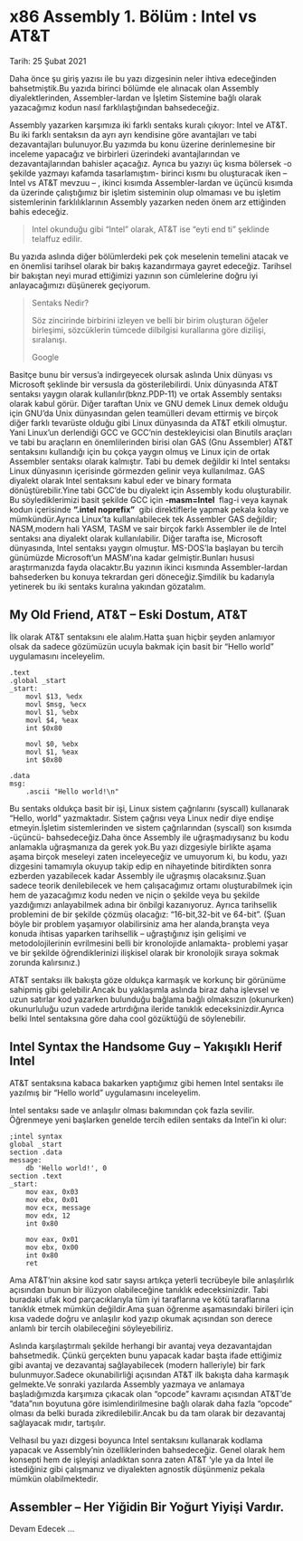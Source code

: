 # x86 Assembly 1. Bölüm : Intel vs AT&T
Tarih:​ ​25 Şubat 2021​ 

Daha önce şu​ ​giriş​ yazısı ile bu yazı dizgesinin neler ihtiva edeceğinden
bahsetmiştik.Bu yazıda birinci bölümde ele alınacak olan Assembly diyalektlerinden,
Assembler-lardan ve İşletim Sistemine bağlı olarak yazacağımız kodun nasıl
farklılaştığından bahsedeceğiz.

Assembly yazarken karşımıza iki farklı sentaks kuralı çıkıyor: Intel ve AT&T. Bu iki farklı
sentaksın da ayrı ayrı kendisine göre avantajları ve tabi dezavantajları bulunuyor.Bu
yazımda bu konu üzerine derinlemesine bir inceleme yapacağız ve birbirleri üzerindeki
avantajlarından ve dezavantajlarından bahisler açacağız. Ayrıca bu yazıyı üç kısma bölersek
-o şekilde yazmayı kafamda tasarlamıştım- birinci kısmı bu oluşturacak iken – Intel vs AT&T
mevzuu – , ikinci kısımda Assembler-lardan ve üçüncü kısımda da üzerinde çalıştığımız bir
işletim sisteminin olup olmaması ve bu işletim sistemlerinin farklılıklarının Assembly
yazarken neden önem arz ettiğinden bahis edeceğiz.

>
>   Intel okunduğu gibi “Intel” olarak, AT&T ise “eyti end ti” şeklinde telaffuz edilir.
>

Bu yazıda aslında diğer bölümlerdeki pek çok meselenin temelini atacak ve en önemlisi
tarihsel olarak bir bakış kazandırmaya gayret edeceğiz. Tarihsel bir bakıştan neyi murad
ettiğimizi yazının son cümlelerine doğru iyi anlayacağımızı düşünerek geçiyorum.


>Sentaks Nedir?
>
>   Söz zincirinde birbirini izleyen ve belli bir birim oluşturan öğeler birleşimi,
>   sözcüklerin tümcede dilbilgisi kurallarına göre dizilişi, sıralanışı.
>
>
>   Google


Basitçe bunu bir versus’a indirgeyecek olursak aslında Unix dünyası vs Microsoft şeklinde
bir versusla da gösterilebilirdi. Unix dünyasında AT&T sentaksı yaygın olarak kullanılır(bknz.PDP-11​) 
ve ortak Assembly sentaksı olarak kabul görür. Diğer taraftan Unix ve GNU demek
Linux demek olduğu için GNU’da Unix dünyasından gelen teamülleri devam ettirmiş ve
birçok diğer farklı tevarüste olduğu gibi Linux dünyasında da AT&T etkili olmuştur. Yani
Linux’un derlendiği GCC ve GCC’nin destekleyicisi olan Binutils araçları ve tabi bu araçların
en önemlilerinden birisi olan GAS (Gnu Assembler) AT&T sentaksını kullandığı için bu çokça
yaygın olmuş ve Linux için de ortak Assembler sentaksı olarak kalmıştır. Tabi bu demek
değildir ki Intel sentaksı Linux dünyasının içerisinde görmezden gelinir veya kullanılmaz.
GAS diyalekt olarak Intel sentaksını kabul eder ve binary formata dönüştürebilir.Yine tabi
GCC’de bu diyalekt için Assembly kodu oluşturabilir. Bu söylediklerimizi basit şekilde GCC
için ​ **-masm=Intel** ​ ​flag​-i veya kaynak kodun içerisinde ​ **“.intel noprefix”** ​ gibi direktiflerle
yapmak pekala kolay ve mümkündür.Ayrıca Linux’ta kullanılabilecek tek Assembler GAS
değildir; NASM,modern hali YASM, TASM ve sair birçok farklı Assembler ile de Intel
sentaksı ana diyalekt olarak kullanılabilir. Diğer tarafta ise, Microsoft dünyasında, Intel
sentaksı yaygın olmuştur. MS-DOS’la başlayan bu tercih günümüzde Microsoft’un
MASM’ına kadar gelmiştir.Bunları hususi araştırmanızda fayda olacaktır.Bu yazının ikinci
kısmında Assembler-lardan bahsederken bu konuya tekrardan geri döneceğiz.Şimdilik bu
kadarıyla yetinerek bu iki sentaks kuralına yakından gözatalım.

## My Old Friend, AT&T – Eski Dostum, AT&T

İlk olarak AT&T sentaksını ele alalım.Hatta şuan hiçbir şeyden anlamıyor olsak da sadece
gözümüzün ucuyla bakmak için basit bir “Hello world” uygulamasını inceleyelim.

```assembly
.text
.global _start
_start:
    movl ​$13​, ​%edx
    movl ​$msg​, ​%ecx
    movl $​1​, ​%ebx
    movl $​4, ​%eax
    int $​0​x80

    movl $​0, ​%ebx
    movl $​1​, ​%eax
    int $​0x80

.data
msg:
    .​ascii​ ​"Hello world!\n"
```

Bu sentaks oldukça basit bir işi, Linux sistem çağrılarını (syscall) kullanarak “Hello, world”
yazmaktadır. Sistem çağrısı veya Linux nedir diye endişe etmeyin.İşletim sistemlerinden ve
sistem çağrılarından (syscall) son kısımda -üçüncü- bahsedeceğiz.Daha önce Assembly ile
uğraşmadıysanız bu kodu anlamakla uğraşmanıza da gerek yok.Bu yazı dizgesiyle birlikte
aşama aşama birçok meseleyi zaten inceleyeceğiz ve umuyorum ki, bu kodu, yazı dizgesini
tamamıyla okuyup takip edip en nihayetinde bitirdikten sonra ezberden yazabilecek kadar
Assembly ile uğraşmış olacaksınız.Şuan sadece teorik denilebilecek ve hem çalışacağımız
ortamı oluşturabilmek için hem de yazacağımız kodu neden ve niçin o şekilde veya bu
şekilde yazdığımızı anlayabilmek adına bir önbilgi kazanıyoruz. Ayrıca tarihsellik problemini
de bir şekilde çözmüş olacağız: “16-bit,32-bit ve 64-bit”. (Şuan böyle bir problem yaşamıyor
olabilirsiniz ama her alanda,branşta veya konuda ihtisas yaparken tarihsellik – uğraştığınız
işin gelişimi ve metodolojilerinin evrilmesini belli bir kronolojide anlamakta- problemi yaşar ve
bir şekilde öğrendiklerinizi ilişkisel olarak bir kronolojik sıraya sokmak zorunda kalırsınız.)

AT&T sentaksı ilk bakışta göze oldukça karmaşık ve korkunç bir görünüme sahipmiş gibi
gelebilir.Ancak bu yaklaşımla aslında biraz daha işlevsel ve uzun satırlar kod yazarken
bulunduğu bağlama bağlı olmaksızın (okunurken) okunurluluğu uzun vadede artırdığına
ileride tanıklık edeceksinizdir.Ayrıca belki Intel sentaksına göre daha cool gözüktüğü de
söylenebilir.

## Intel Syntax the Handsome Guy – Yakışıklı Herif Intel

AT&T sentaksına kabaca bakarken yaptığımız gibi hemen Intel sentaksı ile yazılmış bir
“Hello world” uygulamasını inceleyelim.

Intel sentaksı sade ve anlaşılır olması bakımından çok fazla sevilir. Öğrenmeye yeni
başlarken genelde tercih edilen sentaks da Intel’in ki olur:

```assembly
;intel syntax
global​ _start
section​ .data
message:
    db​ ​'Hello world!'​,​ 0
section​ .text
_start:
    ​mov​ ​eax​, ​0x03
    ​mov​ ​ebx​, ​0x01
    ​mov​ ​ecx​, message
    ​mov​ ​edx​, ​12
    ​int​ ​0x80

    ​mov​ ​eax​, ​0x01
    ​mov​ ​ebx​, ​0x00
    ​int​ ​0x80
    ​ret
```

Ama AT&T’nin aksine kod satır sayısı artıkça yeterli tecrübeyle bile 
anlaşılırlık açısından bunun bir ilüzyon olabileceğine tanıklık edeceksinizdir.
Tabi buradaki ufak kod parçacıklarıyla tüm iyi taraflarına ve kötü taraflarına 
tanıklık etmek mümkün değildir.Ama şuan öğrenme aşamasındaki birileri için kısa
vadede doğru ve anlaşılır kod yazıp okumak açısından son derece anlamlı bir tercih
olabileceğini söyleyebiliriz.

Aslında karşılaştırmalı şekilde herhangi bir avantaj veya dezavantajdan bahsetmedik. Çünkü
gerçekten bunu yapacak kadar başta ifade ettiğimiz gibi avantaj ve dezavantaj
sağlayabilecek (modern halleriyle) bir fark bulunmuyor.Sadece okunabilirliği açısından AT&T
ilk bakışta daha karmaşık gelmekte.Ve sonraki yazılarda Assembly yazmaya ve anlamaya
başladığımızda karşımıza çıkacak olan “opcode” kavramı açısından AT&T’de “data”nın
boyutuna göre isimlendirilmesine bağlı olarak daha fazla “opcode” olması da belki burada
zikredilebilir.Ancak bu da tam olarak bir dezavantaj sağlayacak mıdır, tartışılır.

Velhasıl bu yazı dizgesi boyunca Intel sentaksını kullanarak kodlama yapacak ve
Assembly’nin özelliklerinden bahsedeceğiz. Genel olarak hem konsepti hem de işleyişi
anladıktan sonra zaten AT&T ‘yle ya da Intel ile istediğiniz gibi çalışmanız ve diyalekten
agnostik düşünmeniz pekala mümkün olabilmektedir.

## Assembler – Her Yiğidin Bir Yoğurt Yiyişi Vardır.

Devam Edecek ...

